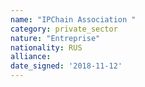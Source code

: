 ```yaml
---
name: "IPChain Association "
category: private_sector
nature: "Entreprise"
nationality: RUS
alliance: 
date_signed: '2018-11-12'
---
```

    